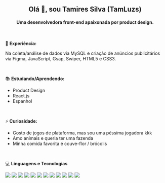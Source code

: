 
<h2 align = "center"> Olá 👋, sou Tamires Silva (TamLuzs) </h2>
<h4 align = "center"> Uma desenvolvedora front-end apaixonada por product design. </h4>

<br/>

💼 **Experiência:** 

Na coleta/análise de dados via MySQL e criação de anúncios publicitários via Figma, JavaScript, Gsap, Swiper, HTML5 e CSS3.

<br/>

📚 **Estudando/Aprendendo:**
   - Product Design 
   - React.js 
   - Espanhol 

<br/>

⚡ **Curiosidade:**
   - Gosto de jogos de plataforma, mas sou uma péssima jogadora kkk 
   - Amo animais e queria ter uma fazenda
   - Minha comida favorita é couve-flor / brócolis

<br/>

💻 **Linguagens e Tecnologias**
<br/>

<div align = "start"> 
      <img src="https://img.shields.io/badge/HTML5-E34F26?style=for-the-badge&logo=html5&logoColor=white" /> 
      <img src="https://img.shields.io/badge/CSS3-1572B6?style=for-the-badge&logo=css3&logoColor=white" /> 
      <img src="https://img.shields.io/badge/jQuery-0769AD?style=for-the-badge&logo=jquery&logoColor=white" /> 
      <img src="https://img.shields.io/badge/JavaScript-323330?style=for-the-badge&logo=javascript&logoColor=F7DF1E" /> 
      <img src="https://img.shields.io/badge/MySQL-005C84?style=for-the-badge&logo=mysql&logoColor=white" /> 
      <img src="https://img.shields.io/badge/Oracle-F80000?style=for-the-badge&logo=oracle&logoColor=black" /> 
      <img src="https://img.shields.io/badge/Visual_Studio-5C2D91?style=for-the-badge&logo=visual%20studio&logoColor=white" /> 
      <img src="https://img.shields.io/badge/Notion-000000?style=for-the-badge&logo=notion&logoColor=white" /> 
      <img src="https://img.shields.io/badge/Todoist-E44332?style=for-the-badge&logo=todoist&logoColor=white" /> 
      <img src="https://img.shields.io/badge/Adobe%20XD-FF61F6?style=for-the-badge&logo=Adobe%20XD&logoColor=white" /> 
      <img src="https://img.shields.io/badge/Figma-F24E1E?style=for-the-badge&logo=figma&logoColor=white" /> 
      <img src="https://img.shields.io/badge/npm-CB3837?style=for-the-badge&logo=npm&logoColor=white" /> 
      <!-- <img src="https://img.shields.io/badge/React-20232A?style=for-the-badge&logo=react&logoColor=61DAFB" /> -->
</div>
